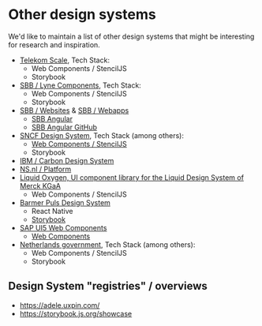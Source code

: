 # Other design systems

We'd like to maintain a list of other design systems that might be interesting for research and inspiration.

-   [Telekom Scale](https://github.com/telekom/scale), Tech Stack:
    -   Web Components / StencilJS
    -   Storybook
-   [SBB / Lyne Components](https://github.com/lyne-design-system/lyne-components), Tech Stack:
    -   Web Components / StencilJS
    -   Storybook
-   [SBB / Websites](https://digital.sbb.ch/de/websites) & [SBB / Webapps](https://digital.sbb.ch/de/webapps)
    -   [SBB Angular](https://angular.app.sbb.ch/angular/introduction/getting-started)
    -   [SBB Angular GitHub](https://github.com/sbb-design-systems/sbb-angular)
-   [SNCF Design System](https://designmetier-bootstrap.sncf.fr/), Tech Stack (among others):
    -   [Web Components / StencilJS](https://gitlab.com/SNCF/wcs)
    -   Storybook
-   [IBM / Carbon Design System](https://github.com/carbon-design-system/carbon)
-   [NS.nl / Platform](https://www.ns.nl/platform/components/index.html)
-   [Liquid Oxygen, UI component library for the Liquid Design System of Merck KGaA](https://liquid.merck.design/liquid/)
    -   Web Components / StencilJS
-   [Barmer Puls Design System](https://barmer-puls.entw.bconnect.barmer.de/)
    -   React Native
    -   [Storybook](https://barmer-puls-react.entw.bconnect.barmer.de/?path=/story/surfaces-accordion--base)
-   [SAP UI5 Web Components](https://sap.github.io/ui5-webcomponents/)
    -   [Web Components](https://github.com/SAP/ui5-webcomponents)
-   [Netherlands government](https://nldesignsystem.nl/), Tech Stack (among others):
    -   Web Components / StencilJS
    -   Storybook

## Design System "registries" / overviews

-   <https://adele.uxpin.com/>
-   <https://storybook.js.org/showcase>
